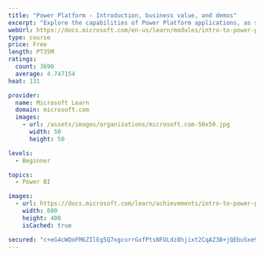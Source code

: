 ```yaml
---
title: "Power Platform - Introduction, business value, and demos"
excerpt: "Explore the capabilities of Power Platform applications, as seen in demonstrations and customer case studies."
webUrl: https://docs.microsoft.com/en-us/learn/modules/intro-to-power-platform-mba/
type: course
price: Free
length: PT35M
ratings:
  count: 3690
  average: 4.747154
heat: 131

provider:
  name: Microsoft Learn
  domain: microsoft.com
  images:
    - url: /assets/images/organizations/microsoft.com-50x50.jpg
      width: 50
      height: 50

levels:
  - Beginner

topics:
  - Power BI

images:
  - url: https://docs.microsoft.com/learn/achievements/intro-to-power-platform-social.png
    width: 800
    height: 400
    isCached: true

secured: "c+eG4cWQoFM6ZIlEg5Q7xgcurrGxfPtsNFULdz8hjixt2CqAZ3B+jQEbuSxe9M7SDQIk3xGkL3JbgQsBQtOAPhmjDhYOfsM5eWEQvU5BbFkqlKFNuupWPBD69VUDqz9jLopDMNzgUEHPLBWasqgNNhDazke1/u05/3fn6m6jiDXefmiO0GETaBK5mbfQUK2DKmAVt1E7j1mBp0JQh75qpOJ8zkOZ0X/B+GCZkZFYcLBv3fvF5H/SXEGuai3+zSt5eQDdOuiyy1ga9zOzKzuaTAIWRYk5G+MQPYLSn8pWJvNuPrXiKEFAyjaQHVRCs8WHhVOhhM5dTwZlASkMIQcN+0JSDHFlUN4PRVaKwEBpNeE2BnostsVlOGNxbsUbzu8QPZZ3fzgaOUbcRJwqzMmQEvDP0CValK23az9d9lEvhds=;yCzHDPu/HArG/xPVHsltpA=="
---
```


